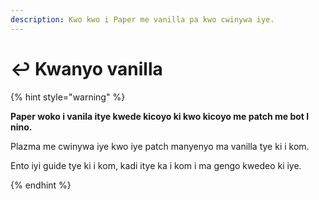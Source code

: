 ```yaml
---
description: Kwo kwo i Paper me vanilla pa kwo cwinywa iye.
---
```


# ↩️ Kwanyo vanilla

{% hint style="warning" %}

**Paper woko i vanila itye kwede kicoyo ki kwo kicoyo me patch me bot I nino.**

Plazma me cwinywa iye kwo iye patch manyenyo ma vanilla tye ki i kom.

Ento iyi guide tye ki i kom, kadi itye ka i kom i ma gengo kwedeo ki iye.

{% endhint %}
